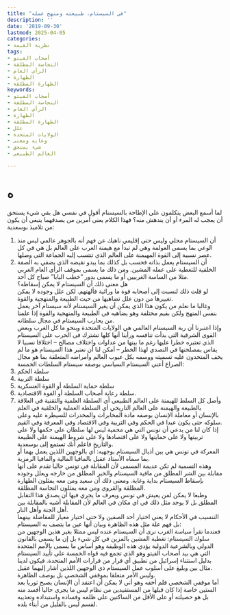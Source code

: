 ```yaml
---
title: "في السيستام، طبيعته ومنهج عمله"
description: ''
date: '2019-09-30'
lastmod: 2025-04-05
categories:
- نظرية القيمة
tags:
- أصحاب الفيتو
- النجاسة المطلقة
- الرأي العام
- الطهارة
- الطهارة المطلقة
keywords:
- أصحاب الفيتو
- النجاسة المطلقة
- الرأي العام
- الطهارة
- الطهارة المطلقة
- علل
- الولايات المتحدة
- وغاية ومعنى
- شيء يستحق
- العالم الطبيعي

---
```

# **ه**

لما أسمع البعض يتكلمون على الإطاحة بالسيستام أقول في نفسي هل بقي شيء يستحق أن يعجب له المرء أو أن يندهش منه؟ فهذا الكلام يعني أمرين من يصدقهما ينبغي أن يكون من تلاميذ بوسعدية:  
1. أن السيستام محلي وليس حتى إقليمي ناهيك عن فهم أنه بالجوهر عالمي ليس منذ الوعي بما يسمى العولمة وهي لم تبدأ مع هيمنة الغرب على العالم بل هي في كل عصر نسبية إلى القوة المهيمنة على العالم الذي تنتسب إليه الجماعة التي وصلها.  
2. أن السيستام يعمل بذاته فحسب بل كذلك بما يبدو نقيضه الذي يضفي به الصفة الخلقية للتغطية على عمله المشين. ومن ذلك ما يسمى بموقف الرأي العام الغربي مثلا من الساسة الغربيين أو ما يسمى بدور “خطب البابا” صباح كل أحد.  
هل معنى ذلك أن السيستام لا يمكن إسقاطه؟  
لو قلت ذلك لنسبت إلى أصحابه قوة ما ورائية فألهتهم. لكن علل وجوده لا يمكن تغييرها من دون علل تضاهيها من حيث الطبيعة والمنهجية والقوة.  
وغالبا ما نعلم من يكون هذا الذي يمكن أن يغير السيستام لأنه سيستام آخر يعمل بنفس المنهج ولكن بقيم مختلفة وهو يضاهيه في الطبيعة والمنهجية والقوة إذا علمنا من يحارب السيستام في مجال سلطانه.  
وإذا اعتبرنا أن ربة السيستام العالمي هي الولايات المتحدة وبنحو ما كل الغرب وبعض القوى الشرقية التي بدأت تنافسه ورأينا أنها كلها تشترك في الحرب على السيستام الذي تعتبره خطرا عليها رغم ما بينها من عداوات واختلاف مصالح – اختلافا نسبيا لا يقاس بمصلحتها في التصدي لهذا الخطر – أمكن لنا أن نعتبر هذا السيستام هو ما لم يخف المتحدون عليه تسميته ووسمه بكل عيوب العالم وأمراضه المتعلقة بما هو مجال الصراع أعني السيستام السياسي بوصفه سيستام السلطات الخمسة:  
1. سلطة الحكم  
2. سلطة التربية  
3. سلطة حماية السلطة أو القوة العسكرية  
4. سلطة رعاية أصحاب السلطة أو القوة الاقتصادية.  
5. وأصل كل السلط للهيمنة على العالم الطبيعي أي السلطة العلمية والتقنية في العلاقة بالطبيعة والهيمنة على العالم التاريخي أي السلطة العملية والخلقية في العلم بالإنسان أو معاملة الإنسان بوصفه مادة المخابرات والمخدرات للسيطرة عليه وعلى سلوكه حتى يكون عبدا في الحكم وفي التربية وفي الاقتصاد وفي المعرفة وفي القيم.  
إذا كان لنا من يدعي أن تونس التي هي محمية ليس لها سلطان على حكمها ولا على تربيتها ولا على حمايتها ولا على اقتصادها ولا على شروط الهيمنة على الطبيعة والتاريخ فاعلم أنك تستمع إلى بوسعدية.  
المعركة في تونس هي بين أذيال السيستام بوجهيه: أي بالوجهين اللذين يعمل بهما أو بما سماه الأستاذ عقيل بالمافيا المالية والمافيا الرمزية.  
وهذه التسمية لم تكن عديمة المسمى لأن المقابلة في تونس حاليا تقدم على أنها مقابلة بين الشر المطلق من مافية السيستام والخير المطلق من خارجه ويعلل وجوده بإسقاط السيستام بداية وغاية. ومعنى ذلك أن سعيد ومن معه يمثلون الطهارة المطلقة والقروي ومن معه يمثلون النجاسة المطلقة.  
وطبعا لا يمكن لمن يعيش في تونس ويعرف ما يجري فيها أن يصدق هذا التقابل المطلق بل لا يوجد مثل ذلك في اي مكان في العالم لأن المقابلة أشبه بالمقابلة بين أهل الجنة وأهل النار.  
التنسيب في الأحكام لا يعني اختيار أحد الصفين ولا حتى اختيار معيار للمفاضلة بينهما بل فهم علة مثل هذه الظاهرة وبيان أنها عين ما يتصف به السيستام:  
فعندما نقرأ سياسة الغرب نرى أن السيستام عنده ليس ممثلا بغير هذين الوجهين من سلوك السيستام: تغطية المشين بالمزين في كل شيء بل إن ما يسمى بالقانون الدولي وبالشرعية الدولية يؤدي هذه الوظيفة وهو أساس ما يسمى بالأمم المتحدة التي هي بيد أصحاب الفيتو وهو الذي تجمع فيه قواه الخمسة على تأييد السيستام بدليل استثناء إسرائيل من تطبيق أي قرار من قرارات الأمم المتحدة. فيكون لدينا مثال بين وبليغ على أسلوب عمل السيستام ذي الوجهين اللذين أشار إليهما عقيل.  
وليس الأمر متعلقا بموقفي الشخصي بل بوصف الظاهرة.  
أما موقفي الشخصي فلم أخفه وهو أني لا يمكن أن اعتقد أن الإنسان يصبح ثوريا بعد الستين خاصة إذا كان قبلها من المستفيدين من نظام ليس ما يجري حاليا أفسد منه بل هو حصيلته أو على الأقل من الساكتين على ظلمه وفساده واستبداده وتعذيبه لقسم ليس بالقليل من أبناء بلده.

###
